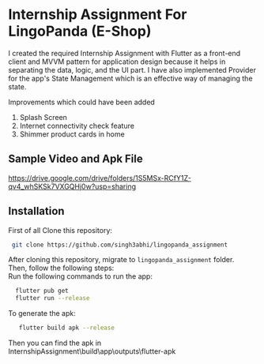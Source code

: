 # Internship Assignment For LingoPanda (E-Shop)

I created the required Internship Assignment with Flutter as a front-end client and MVVM pattern for application design because it helps in separating the data, logic, and the UI part. I have also implemented Provider for the app's State Management which is an effective way of managing the state.

Improvements which could have been added
1) Splash Screen
2) Internet connectivity check feature
3) Shimmer product cards in home

## Sample Video and Apk File
https://drive.google.com/drive/folders/1S5MSx-RCfY1Z-qv4_whSKSk7VXGQHj0w?usp=sharing

## Installation
First of all Clone this repository:
```bash
 git clone https://github.com/singh3abhi/lingopanda_assignment
```
After cloning this repository, migrate to ```lingopanda_assignment``` folder.<br />
Then, follow the following steps:<br />
Run the following commands to run the app:<br />
```bash
  flutter pub get
  flutter run --release
```
To generate the apk:
```bash
   flutter build apk --release
```
Then you can find the apk in InternshipAssignment\build\app\outputs\flutter-apk

```
